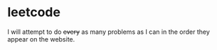 # leetcode

I will attempt to do ~~every~~ as many problems as I can in the order they appear on the website.